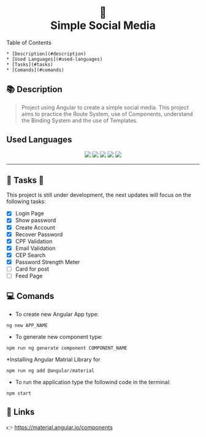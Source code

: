 <h1 align="center">
    📱<br>Simple Social Media
</h1>

Table of Contents
<!--ts-->
    * [Description](#description)
    * [Used Languages](#used-languages)
    * [Tasks](#tasks)
    * [Comands](#comands)
<!--te-->

## 📚 Description
>  Project using Angular to create a simple social media. This project aims to practice the Route System, use of Components, understand the Binding System and the use of Templates.

## Used Languages
<p align="center">
    <img src="https://img.shields.io/badge/Angular-DD0031?style=for-the-badge&logo=angular&logoColor=white" />
    <img src="https://img.shields.io/badge/HTML5-E34F26?style=for-the-badge&logo=html5&logoColor=white" />
    <img src="https://img.shields.io/badge/CSS-239120?&style=for-the-badge&logo=css3&logoColor=white" />
    <img src="https://img.shields.io/badge/Node.js-43853D?style=for-the-badge&logo=node.js&logoColor=white" />
    <img src="https://img.shields.io/badge/TypeScript-007ACC?style=for-the-badge&logo=typescript&logoColor=white" />
</p>


---

## 🚧 Tasks 🚧
This project is still under development, the next updates will focus on the following tasks:


- [x] Login Page
- [x] Show password
- [x] Create Account
- [x] Recover Password
- [x] CPF Validation
- [x] Email Validation
- [x] CEP Search
- [x] Password Strength Meter
- [ ] Card for post
- [ ] Feed Page

## 💻 Comands

* To create new Angular App type:

```
ng new APP_NAME
```



* To generate new component type:

```
npm run ng generate component COMPONENT_NAME
```



*Installing Angular Matrial Library for 
```
npm run ng add @angular/material
```



* To run the application type the followind code in the terminal: 

```
npm start
```



## 🚀 Links

👉 https://material.angular.io/components

